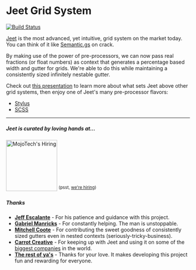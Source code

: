 # Jeet Grid System
[![Build Status](https://travis-ci.org/mojotech/jeet.png?branch=master)](https://travis-ci.org/mojotech/jeet)

[Jeet](http://jeet.gs) is the most advanced, yet intuitive, grid system on the market today. You can think of it like [Semantic.gs](http://semantic.gs/) on crack.

By making use of the power of pre-processors, we can now pass real fractions (or float numbers) as context that generates a percentage based width and gutter for grids. We're able to do this while maintaining a consistently sized infinitely nestable gutter.

Check out [this presentation](http://corysimmons.github.io/presentations/jeet-5) to learn more about what sets Jeet above other grid systems, then enjoy one of Jeet's many pre-processor flavors:

- [Stylus](stylus)
- [SCSS](scss)

---

##### Jeet is curated by loving hands at...
<a href="http://mojotech.com"><img width="140px" src="https://mojotech.github.io/jeet/img/mojotech-logo.svg" title="MojoTech's Hiring"></a> <sup>(psst, [we're hiring](http://www.mojotech.com/jobs))</sup>

##### Thanks
- **[Jeff Escalante](https://github.com/jenius)** - For his patience and guidance with this project.
- **[Gabriel Manricks](http://gabrielmanricks.com)** - For constantly helping. The man is unstoppable.
- **[Mitchell Coote](http://monkeez.com)** - For contributing the sweet goodness of consistently sized gutters even in nested contexts (seriously-tricky-business).
- **[Carrot Creative](http://carrot.is)** - For keeping up with Jeet and using it on some of the [biggest companies](http://carrot.is/creative) in the world.
- **[The rest of ya's](https://github.com/mojotech/jeet/graphs/contributors)** - Thanks for your love. It makes developing this project fun and rewarding for everyone.

